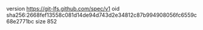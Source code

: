 version https://git-lfs.github.com/spec/v1
oid sha256:2668fef13558c081d14de94d743d2e34812c87b994908056fc6559c68e2771bc
size 852
